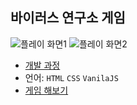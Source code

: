 ## 바이러스 연구소 게임

<img src="/virus-labl-how-to-play.png" alt="플레이 화면1">
<img src="/virus-labl-playing.png" alt="플레이 화면2">

* [개발 과정](http://localhost:4000/algorithm/virus-lab/)
* 언어: `HTML` `CSS` `VanilaJS`
* [게임 해보기](http://ec2-175-41-230-93.ap-northeast-1.compute.amazonaws.com:8080/minigame/virusLAB/index.html)
